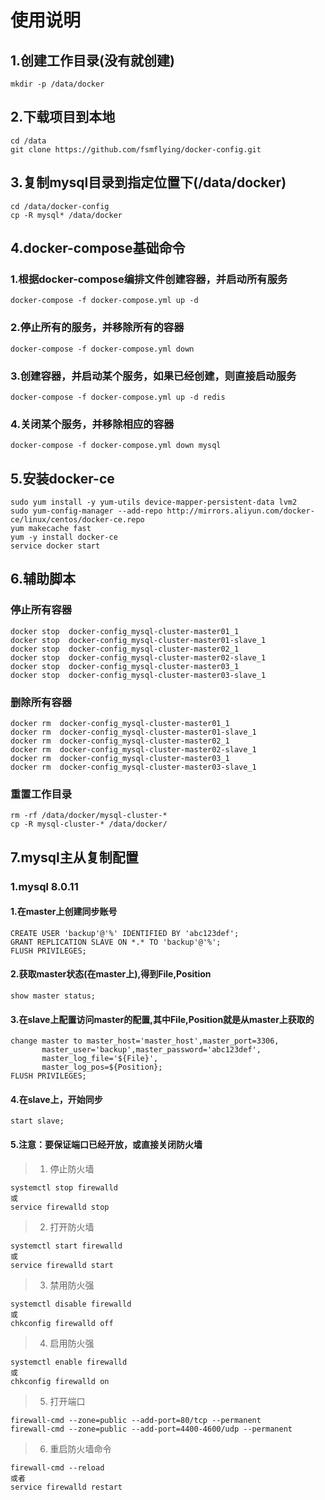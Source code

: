 # 使用说明
## 1.创建工作目录(没有就创建)
```
mkdir -p /data/docker
```
## 2.下载项目到本地
```
cd /data
git clone https://github.com/fsmflying/docker-config.git
```
## 3.复制mysql目录到指定位置下(/data/docker)
```
cd /data/docker-config 
cp -R mysql* /data/docker
```
## 4.docker-compose基础命令
### 1.根据docker-compose编排文件创建容器，并启动所有服务
```
docker-compose -f docker-compose.yml up -d
```
### 2.停止所有的服务，并移除所有的容器
```
docker-compose -f docker-compose.yml down
```
### 3.创建容器，并启动某个服务，如果已经创建，则直接启动服务
```
docker-compose -f docker-compose.yml up -d redis
```
### 4.关闭某个服务，并移除相应的容器
```
docker-compose -f docker-compose.yml down mysql
```


## 5.安装docker-ce
``` 
sudo yum install -y yum-utils device-mapper-persistent-data lvm2
sudo yum-config-manager --add-repo http://mirrors.aliyun.com/docker-ce/linux/centos/docker-ce.repo
yum makecache fast
yum -y install docker-ce
service docker start
```

## 6.辅助脚本
### 停止所有容器
``` 
docker stop  docker-config_mysql-cluster-master01_1
docker stop  docker-config_mysql-cluster-master01-slave_1
docker stop  docker-config_mysql-cluster-master02_1
docker stop  docker-config_mysql-cluster-master02-slave_1
docker stop  docker-config_mysql-cluster-master03_1
docker stop  docker-config_mysql-cluster-master03-slave_1
```
### 删除所有容器
```
docker rm  docker-config_mysql-cluster-master01_1
docker rm  docker-config_mysql-cluster-master01-slave_1
docker rm  docker-config_mysql-cluster-master02_1
docker rm  docker-config_mysql-cluster-master02-slave_1
docker rm  docker-config_mysql-cluster-master03_1
docker rm  docker-config_mysql-cluster-master03-slave_1
``` 
### 重置工作目录
```
rm -rf /data/docker/mysql-cluster-*
cp -R mysql-cluster-* /data/docker/
```
## 7.mysql主从复制配置
### 1.mysql 8.0.11
#### 1.在master上创建同步账号
```
CREATE USER 'backup'@'%' IDENTIFIED BY 'abc123def';
GRANT REPLICATION SLAVE ON *.* TO 'backup'@'%';
FLUSH PRIVILEGES;
```
#### 2.获取master状态(在master上),得到File,Position
```
show master status;
```
#### 3.在slave上配置访问master的配置,其中File,Position就是从master上获取的
```
change master to master_host='master_host',master_port=3306,
       master_user='backup',master_password='abc123def',
       master_log_file='${File}',
       master_log_pos=${Position};
FLUSH PRIVILEGES;
```
#### 4.在slave上，开始同步
```
start slave;
```
#### 5.注意：要保证端口已经开放，或直接关闭防火墙
> 1. 停止防火墙
```
systemctl stop firewalld
或
service firewalld stop
```
> 2. 打开防火墙
```
systemctl start firewalld
或
service firewalld start
```
> 3. 禁用防火强
```
systemctl disable firewalld
或
chkconfig firewalld off
```
> 4. 启用防火强
```
systemctl enable firewalld
或
chkconfig firewalld on
```
> 5. 打开端口
```
firewall-cmd --zone=public --add-port=80/tcp --permanent
firewall-cmd --zone=public --add-port=4400-4600/udp --permanent
```
> 6. 重启防火墙命令
```
firewall-cmd --reload  
或者   
service firewalld restart
```

 
   
 

